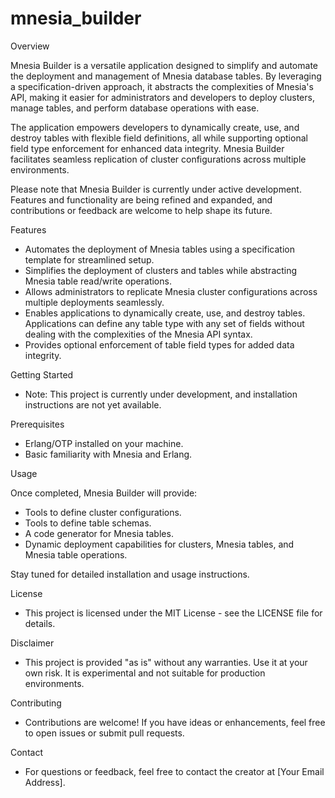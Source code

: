 # mnesia_builder

Overview

Mnesia Builder is a versatile application designed to simplify and automate the deployment and management of Mnesia database tables. By leveraging a specification-driven approach, it abstracts the complexities of Mnesia's API, making it easier for administrators and developers to deploy clusters, manage tables, and perform database operations with ease.

The application empowers developers to dynamically create, use, and destroy tables with flexible field definitions, all while supporting optional field type enforcement for enhanced data integrity. Mnesia Builder facilitates seamless replication of cluster configurations across multiple environments.

Please note that Mnesia Builder is currently under active development. Features and functionality are being refined and expanded, and contributions or feedback are welcome to help shape its future.


Features

- Automates the deployment of Mnesia tables using a specification template for streamlined setup.
- Simplifies the deployment of clusters and tables while abstracting Mnesia table read/write operations.
- Allows administrators to replicate Mnesia cluster configurations across multiple deployments seamlessly.
- Enables applications to dynamically create, use, and destroy tables. Applications can define any table type with any set of fields without dealing with the complexities of the Mnesia API syntax.
- Provides optional enforcement of table field types for added data integrity.


Getting Started

- Note: This project is currently under development, and installation instructions are not yet available.

Prerequisites

- Erlang/OTP installed on your machine.
- Basic familiarity with Mnesia and Erlang.

Usage

Once completed, Mnesia Builder will provide:

- Tools to define cluster configurations.
- Tools to define table schemas.
- A code generator for Mnesia tables.
- Dynamic deployment capabilities for clusters, Mnesia tables, and Mnesia table operations.

Stay tuned for detailed installation and usage instructions.

License

- This project is licensed under the MIT License - see the LICENSE file for details.

Disclaimer

- This project is provided "as is" without any warranties. Use it at your own risk. It is experimental and not suitable for production environments.

Contributing

- Contributions are welcome! If you have ideas or enhancements, feel free to open issues or submit pull requests.

Contact

- For questions or feedback, feel free to contact the creator at [Your Email Address].


